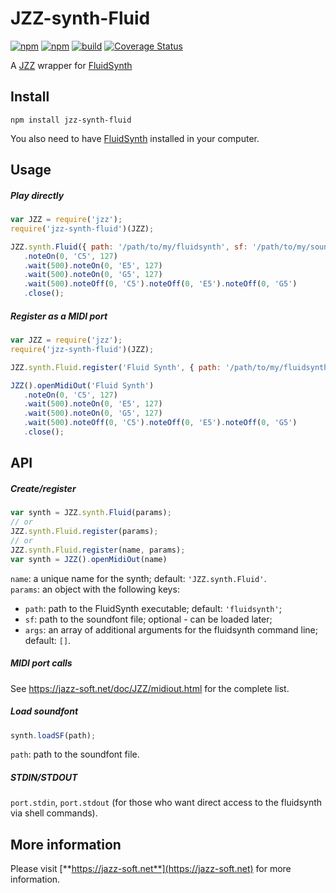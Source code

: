 # JZZ-synth-Fluid

[![npm](https://img.shields.io/npm/v/jzz-synth-fluid.svg)](https://www.npmjs.com/package/jzz-synth-fluid)
[![npm](https://img.shields.io/npm/dt/jzz-synth-fluid.svg)](https://www.npmjs.com/package/jzz-synth-fluid)
[![build](https://github.com/jazz-soft/JZZ-synth-Fluid/actions/workflows/build.yml/badge.svg)](https://github.com/jazz-soft/JZZ-synth-Fluid/actions)
[![Coverage Status](https://coveralls.io/repos/github/jazz-soft/JZZ-synth-Fluid/badge.svg?branch=main)](https://coveralls.io/github/jazz-soft/JZZ-synth-Fluid?branch=main)

A [JZZ](https://github.com/jazz-soft/JZZ) wrapper for [FluidSynth](https://github.com/FluidSynth/fluidsynth)

## Install

`npm install jzz-synth-fluid`

You also need to have [FluidSynth](https://github.com/FluidSynth/fluidsynth) installed in your computer.

## Usage

##### Play directly

```js
var JZZ = require('jzz');
require('jzz-synth-fluid')(JZZ);

JZZ.synth.Fluid({ path: '/path/to/my/fluidsynth', sf: '/path/to/my/soundfont.sf2' })
   .noteOn(0, 'C5', 127)
   .wait(500).noteOn(0, 'E5', 127)
   .wait(500).noteOn(0, 'G5', 127)
   .wait(500).noteOff(0, 'C5').noteOff(0, 'E5').noteOff(0, 'G5')
   .close();
```

##### Register as a MIDI port

```js
var JZZ = require('jzz');
require('jzz-synth-fluid')(JZZ);

JZZ.synth.Fluid.register('Fluid Synth', { path: '/path/to/my/fluidsynth', sf: '/path/to/my/soundfont.sf2' });

JZZ().openMidiOut('Fluid Synth')
   .noteOn(0, 'C5', 127)
   .wait(500).noteOn(0, 'E5', 127)
   .wait(500).noteOn(0, 'G5', 127)
   .wait(500).noteOff(0, 'C5').noteOff(0, 'E5').noteOff(0, 'G5')
   .close();
```

## API

##### Create/register

```js
var synth = JZZ.synth.Fluid(params);
// or
JZZ.synth.Fluid.register(params);
// or
JZZ.synth.Fluid.register(name, params);
var synth = JZZ().openMidiOut(name)
```
`name`: a unique name for the synth; default: `'JZZ.synth.Fluid'`.  
`params`: an object with the following keys:  
- `path`: path to the FluidSynth executable; default: `'fluidsynth'`;  
- `sf`: path to the soundfont file; optional - can be loaded later;  
- `args`: an array of additional arguments for the fluidsynth command line; default: `[]`.

##### MIDI port calls

See https://jazz-soft.net/doc/JZZ/midiout.html for the complete list.

##### Load soundfont

```js
synth.loadSF(path);
```
`path`: path to the soundfont file.

##### STDIN/STDOUT

`port.stdin`, `port.stdout` (for those who want direct access to the fluidsynth via shell commands).

## More information

Please visit [**https://jazz-soft.net**](https://jazz-soft.net) for more information.  
